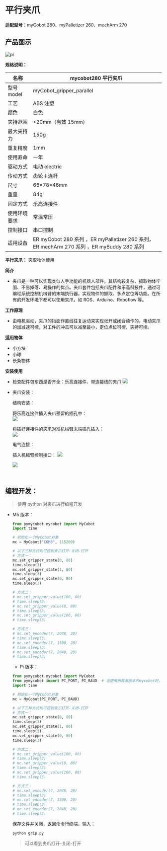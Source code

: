 # 平行夹爪

**适配型号**：myCobot 280、myPalletizer 260、mechArm 270

## **产品图示**

![pi](../../resources\4-SupportAndService\Accessories\grip/p1.png)

**规格说明：**

| 名称         | mycobot280 平行夹爪                                                                        |
| ------------ | ------------------------------------------------------------------------------------------ |
| 型号 model   | myCobot_gripper_parallel                                                                   |
| 工艺         | ABS 注塑                                                                                   |
| 颜色         | 白色                                                                                       |
| 夹持范围     | <20mm（有效 15mm）                                                                         |
| 最大夹持力   | 150g                                                                                       |
| 重复精度     | 1mm                                                                                        |
| 使用寿命     | 一年                                                                                       |
| 驱动方式     | 电动 electric                                                                              |
| 传动方式     | 齿轮＋连杆                                                                                 |
| 尺寸         | 66×78×46mm                                                                                 |
| 重量         | 84g                                                                                        |
| 固定方式     | 乐高连接件                                                                                 |
| 使用环境要求 | 常温常压                                                                                   |
| 控制接口     | 串口控制                                                                                   |
| 适用设备     | ER myCobot 280 系列 ，ER myPalletizer 260 系列， ER mechArm 270 系列 ，ER myBuddy 280 系列 |

**平行夹爪：** 夹取物体使用

**简介**

- 夹爪是一种可以实现类似人手功能的机器人部件。其结构较复杂、抓取物体牢固、不易掉落、易操作的优点。夹爪套件包括夹爪配件和乐高科技件，通过可编程系统控制机械臂的末端执行器，实现物件的抓取、多点定位等功能。在所有的开发环境下都可以使用夹爪，如 ROS、Arduino、Roboflow 等。

**工作原理**

- 由电机驱动，夹爪的指面作直线往复运动来实现张开或闭合动作的，电动夹爪的加减速可控，对工件的冲击可以减至最小，定位点位可控，夹持可控。

**适用物体**

- 小方块
- 小球
- 长条物体

**安装使用**

- 检查配件包东西是否齐全：乐高连接件、带连接线的夹爪
  ![](../../resources\4-SupportAndService\Accessories\grip/p2.jpg)

- 夹爪安装：

  结构安装：

  将乐高连接件插入夹爪预留的插孔中：  
  ![](../../resources\4-SupportAndService\Accessories\grip/p3.jpg)

  将插好连接件的夹爪对准机械臂末端插孔插入：  
  ![](../../resources\4-SupportAndService\Accessories\grip/p4.jpg)

  电气连接：

  插入机械臂控制接口：
  ![](../../resources\4-SupportAndService\Accessories\grip/p5.png)

  ![](../../resources\4-SupportAndService\Accessories\grip/p6.jpg)

<br>

## 编程开发：

> 使用 python 对夹爪进行编程开发

- M5 版本：
  
  ```python
  from pymycobot.mycobot import MyCobot
  import time
  
  # 初始化一个MyCobot对象
  mc = MyCobot("COM3", 115200)
  
  # 以下三种方式均可控制夹爪打开-关闭-打开
  # 方式一：
  mc.set_gripper_state(0, 80)
  time.sleep(3)
  mc.set_gripper_state(1, 80)
  time.sleep(3)
  mc.set_gripper_state(0, 80)
  time.sleep(3)
  
  # 方式二：
  # mc.set_gripper_value(100, 80)
  # time.sleep(3)
  # mc.set_gripper_value(0, 80)
  # time.sleep(3)
  # mc.set_gripper_value(100, 80)
  # time.sleep(3)
  
  # 方式三：
  # mc.set_encoder(7, 2048, 20)
  # time.sleep(3)
  # mc.set_encoder(7, 1500, 20)
  # time.sleep(3)
  # mc.set_encoder(7, 2048, 20)
  # time.sleep(3)
  ```
  
  - Pi 版本：
  
  ```python
  from pymycobot.mycobot import MyCobot
  from pymycobot import PI_PORT, PI_BAUD  # 当使用树莓派版本的mycobot时，可以引用这两个变量进行MyCobot初始化
  import time
  
  # 初始化一个MyCobot对象
  mc = MyCobot(PI_PORT, PI_BAUD)
  
  # 以下三种方式均可控制夹爪打开-关闭-打开
  # 方式一：
  mc.set_gripper_state(0, 80)
  time.sleep(3)
  mc.set_gripper_state(1, 80)
  time.sleep(3)
  mc.set_gripper_state(0, 80)
  time.sleep(3)
  
  # 方式二：
  # mc.set_gripper_value(100, 80)
  # time.sleep(3)
  # mc.set_gripper_value(0, 80)
  # time.sleep(3)
  # mc.set_gripper_value(100, 80)
  # time.sleep(3)
  
  # 方式三：
  # mc.set_encoder(7, 2048, 20)
  # time.sleep(3)
  # mc.set_encoder(7, 1500, 20)
  # time.sleep(3)
  # mc.set_encoder(7, 2048, 20)
  # time.sleep(3)
  ```
  
  保存文件并关闭，返回命令行终端，输入：
  
  ```bash
  python grip.py
  ```
  
  > 可以看到夹爪打开-关闭-打开
